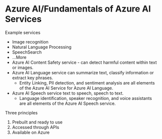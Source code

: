 # Azure AI/Fundamentals of Azure AI Services

Example services
* Image recognition
* Natural Language Processing
* SpeechSearch
* ...More
* Azure AI Content Safety service - can detect harmful content within text or images. 
* Azure AI Language service can summarize text, classify information or extract key phrases.
  * Entity Linking, PII detection, and sentiment analysis are all elements of the Azure AI Service for Azure AI Language.
* Azure AI Speech service text to speech, speech to text. 
  * Language identification, speaker recognition, and voice assistants are all elements of the Azure AI Speech service.

Three principles
1. Prebuilt and ready to use
2. Accessed through APIs
3. Available on Azure

